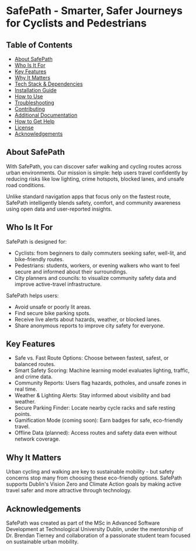 # SafePath - Smarter, Safer Journeys for Cyclists and Pedestrians

## Table of Contents
- [About SafePath](#about-safepath)
- [Who Is It For](#who-is-it-for)
- [Key Features](#key-features)
- [Why It Matters](#why-it-matters)
- [Tech Stack & Dependencies](#tech-stack--dependencies)
- [Installation Guide](#installation-guide)
- [How to Use](#how-to-use)
- [Troubleshooting](#troubleshooting)
- [Contributing](#contributing)
- [Additional Documentation](#additional-documentation)
- [How to Get Help](#how-to-get-help)
- [License](#license)
- [Acknowledgements](#acknowledgements)

## About SafePath

With SafePath, you can discover safer walking and cycling routes across urban environments. Our mission is simple: help users travel confidently by reducing risks like low lighting, crime hotspots, blocked lanes, and unsafe road conditions.

Unlike standard navigation apps that focus only on the fastest route, SafePath intelligently blends safety, comfort, and community awareness using open data and user-reported insights.

## Who Is It For

SafePath is designed for:

- Cyclists: from beginners to daily commuters seeking safer, well-lit, and bike-friendly routes.
- Pedestrians: students, workers, or evening walkers who want to feel secure and informed about their surroundings.
- City planners and councils: to visualize community safety data and improve active-travel infrastructure.

SafePath helps users:

- Avoid unsafe or poorly lit areas.
- Find secure bike parking spots.
- Receive live alerts about hazards, weather, or blocked lanes.
- Share anonymous reports to improve city safety for everyone.

## Key Features

- Safe vs. Fast Route Options: Choose between fastest, safest, or balanced routes.
- Smart Safety Scoring: Machine learning model evaluates lighting, traffic, and crime data.
- Community Reports: Users flag hazards, potholes, and unsafe zones in real time.
- Weather & Lighting Alerts: Stay informed about visibility and bad weather.
- Secure Parking Finder: Locate nearby cycle racks and safe resting points.
- Gamification Mode (coming soon): Earn badges for safe, eco-friendly travel.
- Offline Data (planned): Access routes and safety data even without network coverage.

## Why It Matters

Urban cycling and walking are key to sustainable mobility - but safety concerns stop many from choosing these eco-friendly options. SafePath supports Dublin's Vision Zero and Climate Action goals by making active travel safer and more attractive through technology.


## Acknowledgements

SafePath was created as part of the MSc in Advanced Software Development at Technological University Dublin, under the mentorship of Dr. Brendan Tierney and collaboration of a passionate student team focused on sustainable urban mobility.
